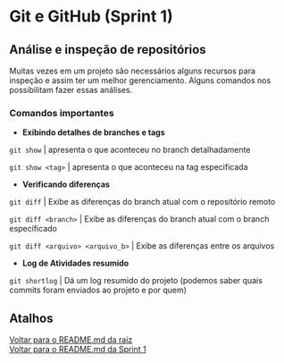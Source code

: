 # Git e GitHub (Sprint 1)

## Análise e inspeção de repositórios

Muitas vezes em um projeto são necessários alguns recursos para inspeção e assim ter um melhor gerenciamento. Alguns comandos nos possibilitam fazer essas análises.

### Comandos importantes

* **Exibindo detalhes de branches e tags**

```git show``` | apresenta o que aconteceu no branch detalhadamente

```git show <tag>``` | apresenta o que aconteceu na tag especificada

* **Verificando diferenças**

```git diff``` | Exibe as diferenças do branch atual com o repositório remoto

```git diff <branch>``` | Exibe as diferenças do branch atual com o branch especificado

```git diff <arquivo> <arquivo_b>``` | Exibe as diferenças entre os arquivos

* **Log de Atividades resumido**

```git shortlog``` | Dá um log resumido do projeto (podemos saber quais commits foram enviados ao projeto e por quem)

## Atalhos
[Voltar para o README.md da raiz](/README.md)\
[Voltar para o README.md da Sprint 1](/Sprint%201/README.md)